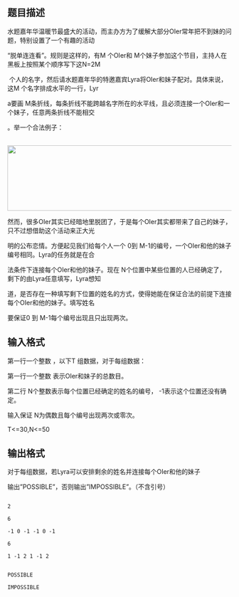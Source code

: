 ## 题目描述

<div>
 水题嘉年华温暖节最盛大的活动，而主办方为了缓解大部分OIer常年把不到妹的问题，特别设置了一个有趣的活动
</div>
<div>
 “脱单连连看”。规则是这样的，有M 个OIer和 M个妹子参加这个节目，主持人在黑板上按照某个顺序写下这N=2M
</div>
<div>
  个人的名字，然后请水题嘉年华的特邀嘉宾Lyra将OIer和妹子配对。具体来说，这M 个名字排成水平的一行，Lyr
</div>
<div>
 a要画 M条折线，每条折线不能跨越名字所在的水平线，且必须连接一个OIer和一个妹子，任意两条折线不能相交
</div>
<div>
 。举一个合法例子：
</div>
<div>
  <img src="https://s2.loli.net/2023/08/15/zJpgXdWc8AEa5ti.png" width="649" height="147" alt="">
</div>
<div>
 然而，很多OIer其实已经暗地里脱团了，于是每个OIer其实都带来了自己的妹子，只不过想借助这个活动来正大光
</div>
<div>
 明的公布恋情。方便起见我们给每个人一个 0到 M-1的编号，一个OIer和他的妹子编号相同。Lyra的任务就是在合
</div>
<div>
 法条件下连接每个OIer和他的妹子。现在 N个位置中某些位置的人已经确定了，剩下的由Lyra任意填写，Lyra想知
</div>
<div>
 道，是否存在一种填写剩下位置的姓名的方式，使得她能在保证合法的前提下连接每个OIer和他的妹子。填写姓名
</div>
<div>
 要保证0 到 M-1每个编号出现且只出现两次。
</div>
<p></p>

## 输入格式

<div>
 第一行一个整数 ，以下T 组数据，对于每组数据：
</div>
<div>
 第一行一个整数 表示OIer和妹子的总数目。
</div>
<div>
 第二行 N个整数表示每个位置已经确定的姓名的编号， -1表示这个位置还没有确定。
</div>
<div>
 输入保证 N为偶数且每个编号出现两次或零次。
</div>
<div>
 T<=30,N<=50
</div>
<p></p>

## 输出格式

<div>
 对于每组数据，若Lyra可以安排剩余的姓名并连接每个OIer和他的妹子
</div>
<div>
 输出”POSSIBLE”，否则输出”IMPOSSIBLE”。（不含引号）
</div>
<p></p>

```input1
2
6
-1 0 -1 -1 0 -1
6
1 -1 2 1 -1 2
```
```output1
POSSIBLE
IMPOSSIBLE
```
